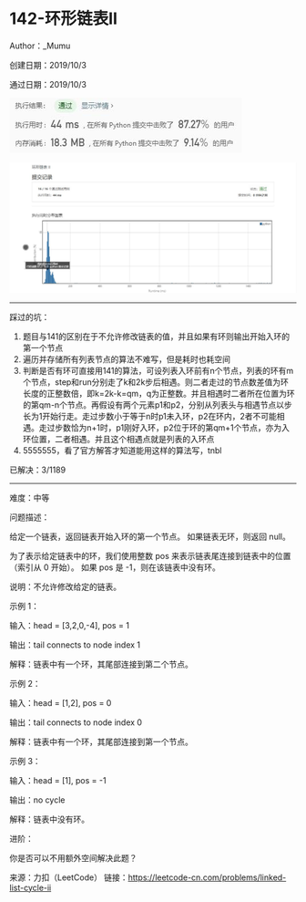 # 142-环形链表II

Author：_Mumu

创建日期：2019/10/3

通过日期：2019/10/3

![](https://github.com/Mumulhy/LeetCode/blob/master/142-环形链表II/通过截图2.jpg)

![](https://github.com/Mumulhy/LeetCode/blob/master/142-环形链表II/通过截图1.jpg)

*****

踩过的坑：

1. 题目与141的区别在于不允许修改链表的值，并且如果有环则输出开始入环的第一个节点
2. 遍历并存储所有列表节点的算法不难写，但是耗时也耗空间
3. 判断是否有环可直接用141的算法，可设列表入环前有n个节点，列表的环有m个节点，step和run分别走了k和2k步后相遇。则二者走过的节点数差值为环长度的正整数倍，即k=2k-k=qm，q为正整数。并且相遇时二者所在位置为环的第qm-n个节点。再假设有两个元素p1和p2，分别从列表头与相遇节点以步长为1开始行走。走过步数小于等于n时p1未入环，p2在环内，2者不可能相遇。走过步数恰为n+1时，p1刚好入环，p2位于环的第qm+1个节点，亦为入环位置，二者相遇。并且这个相遇点就是列表的入环点
4. 5555555，看了官方解答才知道能用这样的算法写，tnbl

已解决：3/1189

*****

难度：中等

问题描述：

给定一个链表，返回链表开始入环的第一个节点。 如果链表无环，则返回 null。

为了表示给定链表中的环，我们使用整数 pos 来表示链表尾连接到链表中的位置（索引从 0 开始）。 如果 pos 是 -1，则在该链表中没有环。

说明：不允许修改给定的链表。



示例 1：

输入：head = [3,2,0,-4], pos = 1

输出：tail connects to node index 1

解释：链表中有一个环，其尾部连接到第二个节点。


示例 2：

输入：head = [1,2], pos = 0

输出：tail connects to node index 0

解释：链表中有一个环，其尾部连接到第一个节点。


示例 3：

输入：head = [1], pos = -1

输出：no cycle

解释：链表中没有环。



进阶：

你是否可以不用额外空间解决此题？

来源：力扣（LeetCode）
链接：https://leetcode-cn.com/problems/linked-list-cycle-ii